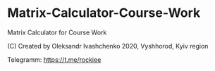 # Matrix-Calculator-Course-Work
Matrix Calculator for Course Work

(C) Created by Oleksandr Ivashchenko
    2020, Vyshhorod, Kyiv region

 Telegramm: https://t.me/rockiee
